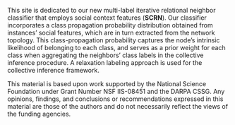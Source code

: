 This site is dedicated to our new multi-label iterative relational neighbor classifier that employs social context features (**SCRN**). Our classifier incorporates a class propagation probability distribution obtained from instances’ social features, which are in turn extracted from the network topology. This class-propagation probability captures
the node’s intrinsic likelihood of belonging to each class, and serves as a prior weight for each class when aggregating the neighbors’ class labels in the collective inference procedure. A relaxation labeling approach is used for the collective inference framework.

This material is based upon work supported by the National Science Foundation under Grant Number NSF IIS-08451 and the DARPA CSSG.  Any opinions, findings, and conclusions or recommendations expressed in this material are those of the authors and do not necessarily reflect the views of the funding agencies.